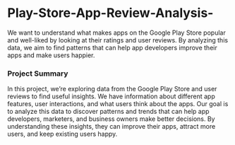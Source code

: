 

# Play-Store-App-Review-Analysis-
We want to understand what makes apps on the Google Play Store popular and well-liked by looking at their ratings and user reviews. By analyzing this data, we aim to find patterns that can help app developers improve their apps and make users happier. 

### **Project Summary**
In this project, we’re exploring data from the Google Play Store and user reviews to find useful insights. We have information about different app features, user interactions, and what users think about the apps. Our goal is to analyze this data to discover patterns and trends that can help app developers, marketers, and business owners make better decisions. By understanding these insights, they can improve their apps, attract more users, and keep existing users happy.
